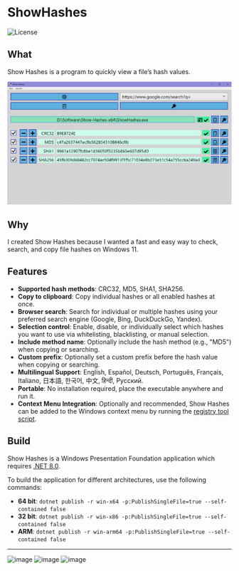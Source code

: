 
# ShowHashes

![License](https://img.shields.io/badge/License-GPLv3-blue.svg)

## What

Show Hashes is a program to quickly view a file’s hash values.

![1](.github/shs-screenshot-1.png)

## Why

I created Show Hashes because I wanted a fast and easy way to check, search, and copy file hashes on Windows 11.

## Features

- **Supported hash methods**: CRC32, MD5, SHA1, SHA256.
- **Copy to clipboard**: Copy individual hashes or all enabled hashes at once.
- **Browser search**: Search for individual or multiple hashes using your preferred search engine (Google, Bing, DuckDuckGo, Yandex).
- **Selection control**: Enable, disable, or individually select which hashes you want to use via whitelisting, blacklisting, or manual selection.
- **Include method name**: Optionally include the hash method (e.g., "MD5") when copying or searching.
- **Custom prefix**: Optionally set a custom prefix before the hash value when copying or searching.
- **Multilingual Support**: English, Español, Deutsch, Português, Français, Italiano, 日本語, 한국어, 中文, हिन्दी, Русский.
- **Portable**: No installation required, place the executable anywhere and run it.
- **Context Menu Integration**: Optionally and recommended, Show Hashes can be added to the Windows context menu by running the [registry tool script](https://github.com/FelipeRT98/ShowHashes/blob/main/ShowHashes-registry-tools.bat).



## Build

Show Hashes is a Windows Presentation Foundation application which requires [.NET 8.0](https://dotnet.microsoft.com/en-us/download/dotnet/8.0).

To build the application for different architectures, use the following commands:
- **64 bit**: `dotnet publish -r win-x64 -p:PublishSingleFile=true --self-contained false`
- **32 bit**: `dotnet publish -r win-x86 -p:PublishSingleFile=true --self-contained false`
- **ARM**: `dotnet publish -r win-arm64 -p:PublishSingleFile=true --self-contained false`

---

![image](https://img.shields.io/badge/.NET-512BD4?style=for-the-badge&logo=dotnet&logoColor=white)
![image](https://img.shields.io/badge/C%23-239120?style=for-the-badge&logo=csharp&logoColor=white)
![image](https://img.shields.io/badge/Visual_Studio-5C2D91?style=for-the-badge&logo=visual%20studio&logoColor=white)
